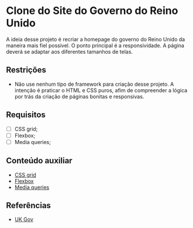 # Clone do Site do Governo do Reino Unido

A ideia desse projeto é recriar a homepage do governo do Reino Unido da maneira mais fiel possível.
O ponto principal é a responsividade. A página deverá se adaptar aos diferentes tamanhos de telas.

## Restrições

- Não use nenhum tipo de framework para criação desse projeto. A intenção é praticar o HTML e CSS puros, afim
de compreender a lógica por trás da criação de páginas bonitas e responsivas.

## Requisitos

- [ ] CSS grid;
- [ ] Flexbox;
- [ ] Media queries;

## Conteúdo auxiliar

- [CSS grid](https://css-tricks.com/snippets/css/complete-guide-grid/)
- [Flexbox](https://css-tricks.com/snippets/css/a-guide-to-flexbox/)
- [Media queries](https://css-tricks.com/a-complete-guide-to-css-media-queries/)

## Referências

- [UK Gov](https://imgur.com/a/SOFlEVe)